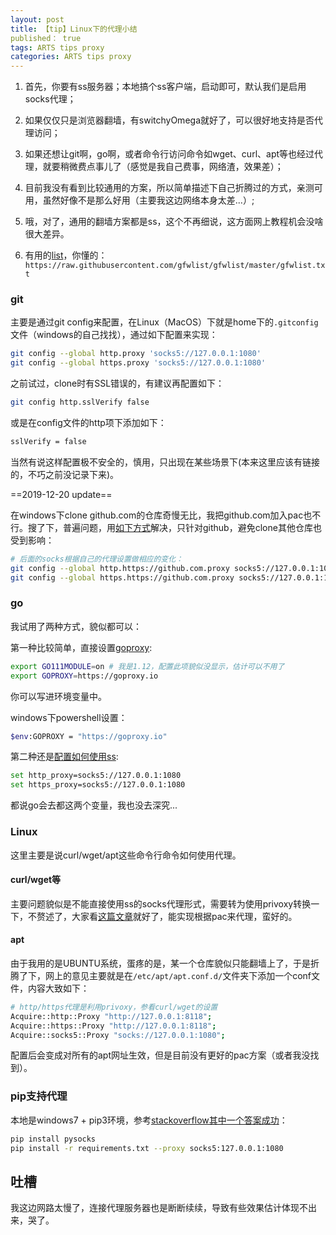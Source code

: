 ```yaml
---
layout: post
title: 【tip】Linux下的代理小结
published： true
tags: ARTS tips proxy
categories: ARTS tips proxy
---
```


1. 首先，你要有ss服务器；本地搞个ss客户端，启动即可，默认我们是启用socks代理；

2. 如果仅仅只是浏览器翻墙，有switchyOmega就好了，可以很好地支持是否代理访问；

3. 如果还想让git啊，go啊，或者命令行访问命令如wget、curl、apt等也经过代理，就要稍微费点事儿了（感觉是我自己费事，网络渣，效果差）；

4. 目前我没有看到比较通用的方案，所以简单描述下自己折腾过的方式，亲测可用，虽然好像不是那么好用（主要我这边网络本身太差...）;

5. 哦，对了，通用的翻墙方案都是ss，这个不再细说，这方面网上教程机会没啥很大差异。

6. 有用的[list](https://ssr.tools/495)，你懂的：`https://raw.githubusercontent.com/gfwlist/gfwlist/master/gfwlist.txt`

### git

   主要是通过git config来配置，在Linux（MacOS）下就是home下的`.gitconfig`文件（windows的自己找找），通过如下配置来实现：

   ```bash
   git config --global http.proxy 'socks5://127.0.0.1:1080'
   git config --global https.proxy 'socks5://127.0.0.1:1080'
   ```

   之前试过，clone时有SSL错误的，有建议再配置如下：

   ```bash
   git config http.sslVerify false
   ```

   或是在config文件的http项下添加如下：

   ```bash    
   sslVerify = false
   ```

   当然有说这样配置极不安全的，慎用，只出现在某些场景下(本来这里应该有链接的，不巧之前没记录下来)。

   ==2019-12-20 update==

   在windows下clone github.com的仓库奇慢无比，我把github.com加入pac也不行。搜了下，普遍问题，用[如下方式](https://www.zhihu.com/question/27159393)解决，只针对github，避免clone其他仓库也受到影响：

   ```bash
# 后面的socks根据自己的代理设置做相应的变化：
   git config --global http.https://github.com.proxy socks5://127.0.0.1:1080
   git config --global https.https://github.com.proxy socks5://127.0.0.1:1080
   ```

   ### go

   我试用了两种方式，貌似都可以：

   第一种比较简单，直接设置[goproxy](https://juejin.im/post/5cd945946fb9a032060c47a3):

   ```bash
   export GO111MODULE=on # 我是1.12，配置此项貌似没显示，估计可以不用了
   export GOPROXY=https://goproxy.io
   ```

   你可以写进环境变量中。

windows下powershell设置：

````bash
$env:GOPROXY = "https://goproxy.io"
````



   第二种还是[配置如何使用ss]([https://ybilly.com/2018/07/03/go-get%E5%88%A9%E7%94%A8ss%E7%9B%B4%E6%8E%A5%E7%BF%BB%E5%A2%99/](https://ybilly.com/2018/07/03/go-get利用ss直接翻墙/)):

   ```bash
set http_proxy=socks5://127.0.0.1:1080
set https_proxy=socks5://127.0.0.1:1080
   ```

都说go会去都这两个变量，我也没去深究...

### Linux

这里主要是说curl/wget/apt这些命令行命令如何使用代理。

   #### curl/wget等

   主要问题貌似是不能直接使用ss的socks代理形式，需要转为使用privoxy转换一下，不赘述了，大家看[这篇文章](https://huangweitong.com/229.html)就好了，能实现根据pac来代理，蛮好的。

   #### apt

   由于我用的是UBUNTU系统，蛋疼的是，某一个仓库貌似只能翻墙上了，于是折腾了下，网上的意见主要就是在`/etc/apt/apt.conf.d/`文件夹下添加一个conf文件，内容大致如下：

   ```bash
# http/https代理是利用privoxy，参看curl/wget的设置
   Acquire::http::Proxy "http://127.0.0.1:8118";
   Acquire::https::Proxy "http://127.0.0.1:8118";
   Acquire::socks5::Proxy "socks://127.0.0.1:1080";
   ```

   配置后会变成对所有的apt网址生效，但是目前没有更好的pac方案（或者我没找到）。

   ### pip支持代理

   本地是windows7 + pip3环境，参考[stackoverflow其中一个答案成功](https://stackoverflow.com/questions/22915705/how-to-use-pip-with-socks-proxy)：

   ```bash
   pip install pysocks
   pip install -r requirements.txt --proxy socks5:127.0.0.1:1080
   ```

   

   ## 吐槽

   我这边网路太慢了，连接代理服务器也是断断续续，导致有些效果估计体现不出来，哭了。